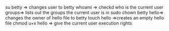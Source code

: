 su betty => changes user to betty
whoami => checkd who is the current user
groups=> lists out the groups the current user is in
sudo chown betty hello=> changes the owner of hello file to betty
touch hello =>creates an empty hello file
chmod u+x hello => give the current user execution rights
